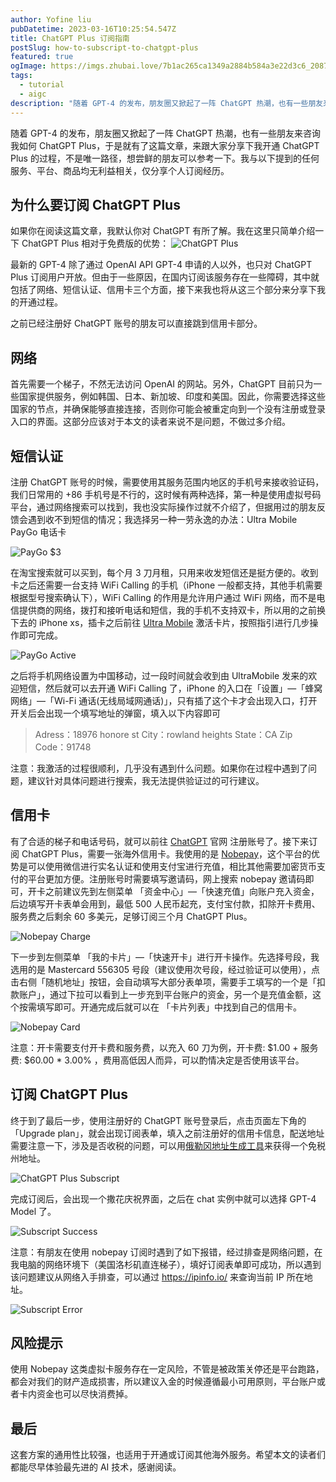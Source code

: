 ```yaml
---
author: Yofine liu
pubDatetime: 2023-03-16T10:25:54.547Z
title: ChatGPT Plus 订阅指南
postSlug: how-to-subscript-to-chatgpt-plus
featured: true
ogImage: https://imgs.zhubai.love/7b1ac265ca1349a2884b584a3e22d3c6_2087250162782564352.png
tags:
  - tutorial
  - aigc
description: "随着 GPT-4 的发布，朋友圈又掀起了一阵 ChatGPT 热潮，也有一些朋友来咨询我如何 ChatGPT Plus，于是就有了这篇文章，来跟大家分享下我开通 ChatGPT Plus 的过程。"
---
```


随着 GPT-4 的发布，朋友圈又掀起了一阵 ChatGPT 热潮，也有一些朋友来咨询我如何 ChatGPT Plus，于是就有了这篇文章，来跟大家分享下我开通 ChatGPT Plus 的过程，不是唯一路径，想尝鲜的朋友可以参考一下。我与以下提到的任何服务、平台、商品均无利益相关，仅分享个人订阅经历。

## 为什么要订阅 ChatGPT Plus

如果你在阅读这篇文章，我默认你对 ChatGPT 有所了解。我在这里只简单介绍一下 ChatGPT Plus 相对于免费版的优势：
![ChatGPT Plus](https://imgs.zhubai.love/7b1ac265ca1349a2884b584a3e22d3c6_2087250162782564352.png)

最新的 GPT-4 除了通过 OpenAI API GPT-4 申请的人以外，也只对 ChatGPT Plus 订阅用户开放。但由于一些原因，在国内订阅该服务存在一些障碍，其中就包括了网络、短信认证、信用卡三个方面，接下来我也将从这三个部分来分享下我的开通过程。

之前已经注册好 ChatGPT 账号的朋友可以直接跳到信用卡部分。

## 网络

首先需要一个梯子，不然无法访问 OpenAI 的网站。另外，ChatGPT 目前只为一些国家提供服务，例如韩国、日本、新加坡、印度和美国。因此，你需要选择这些国家的节点，并确保能够直接连接，否则你可能会被重定向到一个没有注册或登录入口的界面。这部分应该对于本文的读者来说不是问题，不做过多介绍。

## 短信认证

注册 ChatGPT 账号的时候，需要使用其服务范围内地区的手机号来接收验证码，我们日常用的 +86 手机号是不行的，这时候有两种选择，第一种是使用虚拟号码平台，通过网络搜索可以找到，我也没实际操作过就不介绍了，但据用过的朋友反馈会遇到收不到短信的情况；我选择另一种一劳永逸的办法：Ultra Mobile PayGo 电话卡

![PayGo $3](https://imgs.zhubai.love/aa0bef7862ae4fcca0a78ddaf7a48361_2087250162782564352.png)

在淘宝搜索就可以买到，每个月 3 刀月租，只用来收发短信还是挺方便的。收到卡之后还需要一台支持 WiFi Calling 的手机（iPhone 一般都支持，其他手机需要根据型号搜索确认下），WiFi Calling 的作用是允许用户通过 WiFi 网络，而不是电信提供商的网络，拨打和接听电话和短信，我的手机不支持双卡，所以用的之前换下去的 iPhone xs，插卡之后前往 [Ultra Mobile](https://my.ultramobile.com/paygo/activation/) 激活卡片，按照指引进行几步操作即可完成。

![PayGo Active](https://imgs.zhubai.love/e85781e5c30141b190f6cf55a6438b46_2087250162782564352.png)

之后将手机网络设置为中国移动，过一段时间就会收到由 UltraMobile 发来的欢迎短信，然后就可以去开通 WiFi Calling 了，iPhone 的入口在「设置」—「蜂窝网络」—「Wi-Fi 通话(无线局域网通话)」，只有插了这个卡才会出现入口，打开开关后会出现一个填写地址的弹窗，填入以下内容即可

> Adress：18976 honore st
> City：rowland heights
> State：CA
> Zip Code：91748

注意：我激活的过程很顺利，几乎没有遇到什么问题。如果你在过程中遇到了问题，建议针对具体问题进行搜索，我无法提供验证过的可行建议。

## 信用卡

有了合适的梯子和电话号码，就可以前往 [ChatGPT](https://chat.openai.com/auth/login) 官网 注册账号了。接下来订阅 ChatGPT Plus，需要一张海外信用卡。我使用的是 [Nobepay](https://www.nobepay.com/)，这个平台的优势是可以使用微信进行实名认证和使用支付宝进行充值，相比其他需要加密货币支付的平台更加方便。注册账号时需要填写邀请码，网上搜索 nobepay 邀请码即可，开卡之前建议先到左侧菜单 「资金中心」—「快速充值」向账户充入资金，后边填写开卡表单会用到，最低 500 人民币起充，支付宝付款，扣除开卡费用、服务费之后剩余 60 多美元，足够订阅三个月 ChatGPT Plus。

![Nobepay Charge](https://imgs.zhubai.love/46106b3ae6ed4982befe77d6e96c3b21_2087250162782564352.png)

下一步到左侧菜单 「我的卡片」—「快速开卡」进行开卡操作。先选择号段，我选用的是 Mastercard 556305 号段（建议使用次号段，经过验证可以使用），点击右侧「随机地址」按钮，会自动填写大部分表单项，需要手工填写的一个是「扣款账户」，通过下拉可以看到上一步充到平台账户的资金，另一个是充值金额，这个按需填写即可。开通完成后就可以在 「卡片列表」中找到自己的信用卡。

![Nobepay Card](https://imgs.zhubai.love/1c97e67f54d54398ac690b169d0a15c0_2087250162782564352.png)

注意：开卡需要支付开卡费和服务费，以充入 60 刀为例，开卡费: $1.00 + 服务费: $60.00 \* 3.00% ，费用高低因人而异，可以酌情决定是否使用该平台。

## 订阅 ChatGPT Plus

终于到了最后一步，使用注册好的 ChatGPT 账号登录后，点击页面左下角的「Upgrade plan」，就会出现订阅表单，填入之前注册好的信用卡信息，配送地址需要注意一下，涉及是否收税的问题，可以用[俄勒冈地址生成工具](https://www.meiguodizhi.com/usa-address/oregon)来获得一个免税州地址。

![ChatGPT Plus Subscript](https://imgs.zhubai.love/1fe448be80e34fed99b56ce49b63126d_2087250162782564352.png)

完成订阅后，会出现一个撒花庆祝界面，之后在 chat 实例中就可以选择 GPT-4 Model 了。

![Subscript Success](https://imgs.zhubai.love/bc6bcfd26c4f4a8fbd322f223276030d_2087250162782564352.png)

注意：有朋友在使用 nobepay 订阅时遇到了如下报错，经过排查是网络问题，在我电脑的网络环境下（美国洛杉矶直连梯子），填好订阅表单即可成功，所以遇到该问题建议从网络入手排查，可以通过 https://ipinfo.io/ 来查询当前 IP 所在地址。

![Subscript Error](https://imgs.zhubai.love/611073a62fc04ef59a2cb2e4e1fdedaa_2087250162782564352.png)

## 风险提示

使用 Nobepay 这类虚拟卡服务存在一定风险，不管是被政策关停还是平台跑路，都会对我们的财产造成损害，所以建议入金的时候遵循最小可用原则，平台账户或者卡内资金也可以尽快消费掉。

## 最后

这套方案的通用性比较强，也适用于开通或订阅其他海外服务。希望本文的读者们都能尽早体验最先进的 AI 技术，感谢阅读。

